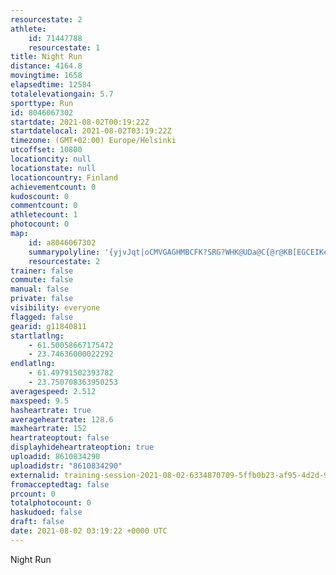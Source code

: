 ```yaml
---
resourcestate: 2
athlete:
    id: 71447788
    resourcestate: 1
title: Night Run
distance: 4164.8
movingtime: 1658
elapsedtime: 12584
totalelevationgain: 5.7
sporttype: Run
id: 8046067302
startdate: 2021-08-02T00:19:22Z
startdatelocal: 2021-08-02T03:19:22Z
timezone: (GMT+02:00) Europe/Helsinki
utcoffset: 10800
locationcity: null
locationstate: null
locationcountry: Finland
achievementcount: 0
kudoscount: 0
commentcount: 0
athletecount: 1
photocount: 0
map:
    id: a8046067302
    summarypolyline: '{yjvJqt|oCMVGAGHMBCFK?SRG?WHK@UDa@C{@r@KB[EGCEIKe@Eo@@w@ScBA[Mo@Hs@Aq@Em@OeAAoAGYEg@EK[OGUGu@EKYKI@EAIeAOUEKOGGIo@sAWKQYMo@Gg@a@g@IW?KGKMKGY_@y@M{@Ym@Gi@@Qa@aA?e@J_AZkANy@Dg@Ji@?IOMYaAECMCc@VYFcAlAANBH@PG^@PRr@Td@C\CDG@ICCECMC?CEK]c@iB}@kFImAc@aBOiAUw@a@{@ScASc@Mk@MSO_@E?CBEXBRJ\Xr@b@~CFRHLHFVFHAVHB?z@mBAF@?B]Pa@HEFDXp@LBLGr@_CHc@H]T_@p@s@TSLGP@THRAf@S`@c@^}@b@cBLs@?QQyAD}AAiBP{@Do@No@H_Af@yAHi@SFI?\_@`AiBF_@Nc@Lu@@[DIDAPDVTPTNDt@jAXXTLXGVBJA^KrA{@^CI?GEI[D_@?SGyBVL^IP@n@\PNJDVIPOLGXG`@Wr@GR@j@L\NFHFTHJZLH@\SbAwB?BFE?KJ[d@y@\WHCj@CLMB??@A??CHEZBTCVNRDXAZJR@f@SNC^a@JGD@DTBrAFh@?p@Fr@?f@JzAEv@FnA?l@FxBIlBNxFDn@B~@A\?`@Dd@HHBP?d@Gz@BJFDERDhAIbC@PDHPPDVNLCvADTLZFn@?^KzA?d@Gt@G`BPVRFDNGbAKj@?NK`@ABIAC@IVIj@KBILIDKASD'
    resourcestate: 2
trainer: false
commute: false
manual: false
private: false
visibility: everyone
flagged: false
gearid: g11840811
startlatlng:
    - 61.50058667175472
    - 23.74636000022292
endlatlng:
    - 61.49791502393782
    - 23.750708363950253
averagespeed: 2.512
maxspeed: 9.5
hasheartrate: true
averageheartrate: 128.6
maxheartrate: 152
heartrateoptout: false
displayhideheartrateoption: true
uploadid: 8610834290
uploadidstr: "8610834290"
externalid: training-session-2021-08-02-6334870709-5ffb0b23-af95-4d2d-9332-f7a1ab0e1a4c.fit
fromacceptedtag: false
prcount: 0
totalphotocount: 0
haskudoed: false
draft: false
date: 2021-08-02 03:19:22 +0000 UTC
---
```

Night Run